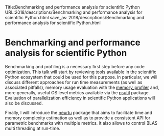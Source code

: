 Title:Benchmarking and performance analysis for scientific Python
URL:2018/descriptions/Benchmarking and performance analysis for scientific Python.html
save_as: 2018/descriptions/Benchmarking and performance analysis for scientific Python.html



# Benchmarking and performance analysis for scientific Python
Benchmarking and profiling is a necessary first step before any code optimization.
This talk will start by reviewing tools available in the scientific Python ecosystem that
could be used for this purpose. In particular, we will discuss different approaches for run time
measurements (as well as associated pitfalls), memory usage evaluation with the
[memory_profiler](https://github.com/pythonprofilers/memory_profiler) and, more generally, useful OS level
metrics available via the [psutil](https://github.com/giampaolo/psutil) package. Evaluation of parallelization
efficiency in scientific Python applications will also be discussed.

Finally, I will introduce the [neurtu](https://github.com/symerio/neurtu) package that aims to facilitate
time and memory complexity estimation as well as to provide a consistent API
for parametric benchmarks with multiple metrics. It also allows to control BLAS multi threading at run-time.